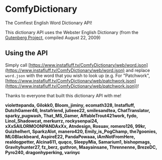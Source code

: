 # ComfyDictionary
The Comfiest English Word Dictionary API!

This dictionary API uses the Webster English Dictionary (from the [Gutenberg Project](https://www.gutenberg.org/), compiled August 22, 2009)

## Using the API

Simply call [https://www.instafluff.tv/ComfyDictionary/web/word.json](https://www.instafluff.tv/ComfyDictionary/web/word.json) and replace `word.json` with the word that you wish to look up (e.g. For "Patchwork", [https://www.instafluff.tv/ComfyDictionary/web/patchwork.json](https://www.instafluff.tv/ComfyDictionary/web/patchwork.json))!

Thanks to everyone that built this dictionary API with me!

**violettepanda, Gilokk0, Bloom_jiminy, ecomath328, Instafluff, DutchGamer46, Instafriend, julieee22, smilesandtea, ChatTranslator, sparky_pugwash, That_MS_Gamer, AffableTrout421work, fydo, Linol_Shadowcat, merkurrz, rockysenpai24, xXxSAILORMOONPANDAxXx, Atndesign, Rosuav, romero126, 99kr, Guizhelhert, SparkzAlot, manero420, Emily_is_PogChamp, the7goonies, MLGBlackbeard, AspireE22, PandaPowaaa, iAmNotFromHere, realdogpetter, Alcina611, quqco, SleepyMia, Samarium1, bishopmags, Gravityhunter27, fz_berz, guthron, Maayainsane, Thrennenne, BrezeDC, Pyro240, dragonhyperking, varinyc**
